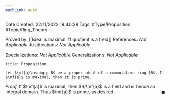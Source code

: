 ```yaml
---
mathLink: auto
---
```


<div class="topSpace"></div>

Date Created: 22/11/2022 19:40:28
Tags: #Type/Proposition #Topic/Ring_Theory

Proved by: [[Ideal is maximal iff quotient is a field]]
References: <i>Not Applicable</i>
Justifications: <i>Not Applicable</i>

Specializations: <i>Not Applicable</i>
Generalizations: <i>Not Applicable</i>

``` ad-Proposition
title: Proposition.

Let $\mf{a}\nsubgrp R$ be a proper ideal of a commutative ring $R$. If $\mf{a}$ is maximal, then it is prime.

```

<i>Proof.</i> If $\mf{a}$ is maximal, then $R/\mf{a}$ is a field and is hence an integral domain. Thus $\mf{a}$ is prime, as desired.<span style="float:right;">$\blacksquare$</span>
